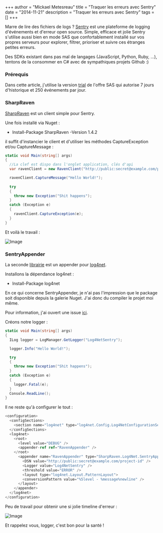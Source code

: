+++
author = "Mickael Metesreau"
title = "Traquer les erreurs avec Sentry"
date = "2014-11-21"
description = "Traquer les erreurs avec Sentry"
tags = []
+++

Marre de lire des fichiers de logs ? [Sentry](https://getsentry.com) est une plateforme de logging d'événements et d'erreur open source. Simple, efficace et jolie Sentry s'utilise aussi bien en mode SAS que confortablement installé sur vos propres serveurs pour explorer, filtrer, prioriser et suivre ces étranges petites erreurs. 

Des SDKs existant dans pas mal de langages (JavaScript, Python, Ruby, ...), tentons de la consommer en C# avec de sympathiques projets Github :)

### Prérequis 

Dans cette article, j'utilise la version [trial](https://www.getsentry.com/pricing/) de l'offre SAS qui autorise 7 jours d'historique et 250 événements par jour.

### SharpRaven

[SharpRaven](https://github.com/getsentry/raven-csharp) est un client simple pour Sentry.

Une fois installé via Nuget :

- Install-Package SharpRaven -Version 1.4.2

il suffit d'instancier le client et d'utiliser les méthodes CaptureException et/ou CaptureMessage :

``` csharp
static void Main(string[] args)
{
  //La clef est dispo dans l'onglet application, clés d'api
  var ravenClient = new RavenClient("http://public:secret@example.com/project-id");

  ravenClient.CaptureMessage("Hello World!");
 
  try
  {
    throw new Exception("Shit happens");
  }
  catch (Exception e)
  {
    ravenClient.CaptureException(e);
  }
}
```

Et voilà le travail : 

![Image](/images/posts/traquer-les-erreurs-avec-sentry/image1--1-.PNG)

### SentryAppender

La seconde [librairie](https://github.com/themotleyfool/SentryAppender) est un appender pour [log4net](http://logging.apache.org/log4net/).

Installons la dépendance log4net :

- Install-Package log4net

En ce qui concerne SentryAppender, je n'ai pas l'impression que le package soit disponible depuis la galerie Nuget. J'ai donc du compiler le projet moi même.

Pour information, j'ai ouvert une issue [ici](https://github.com/themotleyfool/SentryAppender/issues/2).

Créons notre logger :

``` csharp
static void Main(string[] args)
{
  ILog logger = LogManager.GetLogger("Log4NetSentry");

  logger.Info("Hello World!");

  try
  {
    throw new Exception("Shit happens");
  }
  catch (Exception e)
  {
    logger.Fatal(e);
  }
  Console.ReadLine();
}
```

Il ne reste qu'à configurer le tout :

``` csharp
<configuration>
  <configSections>
    <section name="log4net" type="log4net.Config.Log4NetConfigurationSectionHandler, log4net"/>
  </configSections>
  <log4net>
    <root>
      <level value="DEBUG" />
      <appender-ref ref="RavenAppender" />
    </root>
      <appender name="RavenAppender" type="SharpRaven.Log4Net.SentryAppender, SharpRaven.Log4Net">
        <DSN value="http://public:secret@example.com/project-id" />
        <Logger value="Log4NetSentry" />
        <threshold value="ERROR" />
        <layout type="log4net.Layout.PatternLayout">
        <conversionPattern value="%5level - %message%newline" />
      </layout>
    </appender>
  </log4net>
</configuration>

```

Peu de travail pour obtenir une si jolie timeline d'erreur :

![Image](/images/posts/traquer-les-erreurs-avec-sentry/image2--1-.PNG)

Et rappelez vous, logger, c'est bon pour la santé !